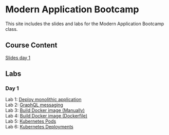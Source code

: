 # Modern Application Bootcamp

This site includes the slides and labs for the Modern Application Bootcamp class.

## Course Content   
[Slides day 1](https://www.dropbox.com/s/5vmv4d0nxx8kzcd/Cloud%20Bootcamp-Day1.pdf?dl=0)

## Labs   

### Day 1   
Lab 1: [Deploy monolithic application](labs/wisesayings/)  
Lab 2: [GraphQL messaging](https://katacoda.com/programmableweb/scenarios/understanding-graphql-using-imbob)  
Lab 3: [Build Docker image (Manually)](labs/docker-commit/)  
Lab 4: [Build Docker image (Dockerfile)](labs/monolith/)  
Lab 5: [Kubernetes Pods](labs/pods/)  
Lab 6: [Kubernetes Deployments](labs/deployments/)  

